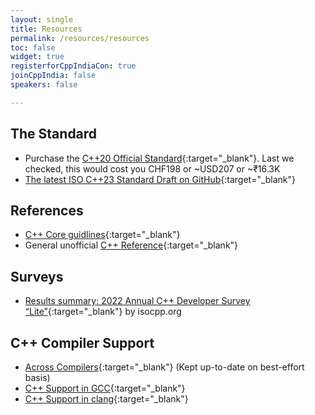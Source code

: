 ```yaml
---
layout: single
title: Resources
permalink: /resources/resources
toc: false
widget: true
registerforCppIndiaCon: true
joinCppIndia: false
speakers: false

---
```


## The Standard 
* Purchase the [C++20 Official Standard](https://www.iso.org/standard/79358.html){:target="_blank"}. Last we checked, this would cost you CHF198 or ~USD207 or ~₹16.3K 
* [The latest ISO C++23 Standard Draft on GitHub](http://github.com/cplusplus/draft){:target="_blank"}  

## References 
* [C++ Core guidlines](https://isocpp.github.io/CppCoreGuidelines/CppCoreGuidelines){:target="_blank"} 
* General unofficial [C++ Reference](http://cppreference.com/){:target="_blank"} 

## Surveys 
* [Results summary: 2022 Annual C++ Developer Survey “Lite”](https://isocpp.org/files/papers/CppDevSurvey-2022-summary.pdf){:target="_blank"} by isocpp.org 

## C++ Compiler Support 
* [Across Compilers](https://en.cppreference.com/w/cpp/compiler_support){:target="_blank"} (Kept up-to-date on best-effort basis) 
* [C++ Support in GCC](https://gcc.gnu.org/projects/cxx-status.html){:target="_blank"} 
* [C++ Support in clang](https://clang.llvm.org/cxx_status.html){:target="_blank"} 
